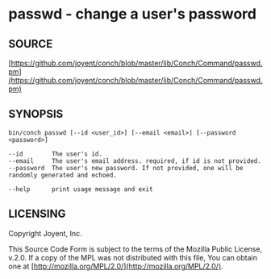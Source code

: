 # passwd - change a user's password

## SOURCE

[https://github.com/joyent/conch/blob/master/lib/Conch/Command/passwd.pm](https://github.com/joyent/conch/blob/master/lib/Conch/Command/passwd.pm)

## SYNOPSIS

```
bin/conch passwd [--id <user_id>] [--email <email>] [--password <password>]

--id        The user's id.
--email     The user's email address. required, if id is not provided.
--password  The user's new password. If not provided, one will be randomly generated and echoed.

--help      print usage message and exit
```

## LICENSING

Copyright Joyent, Inc.

This Source Code Form is subject to the terms of the Mozilla Public License,
v.2.0. If a copy of the MPL was not distributed with this file, You can obtain
one at [http://mozilla.org/MPL/2.0/](http://mozilla.org/MPL/2.0/).
